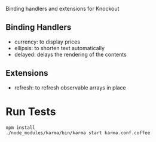 Binding handlers and extensions for Knockout

## Binding Handlers
- currency: to display prices
- ellipsis: to shorten text automatically
- delayed: delays the rendering of the contents

## Extensions
- refresh: to refresh observable arrays in place

# Run Tests

    npm install
    ./node_modules/karma/bin/karma start karma.conf.coffee
